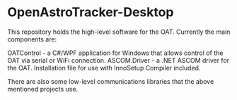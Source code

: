 OpenAstroTracker-Desktop
========================

This repository holds the high-level software for the OAT. Currently the main components are:

OATControl   - a C#/WPF application for Windows that allows control of the OAT via serial or WiFi connection.
ASCOM.Driver - a .NET ASCOM driver for the OAT. Installation file for use with InnoSetup Compiler included.

There are also some low-level communications libraries that the above mentioned projects use.
